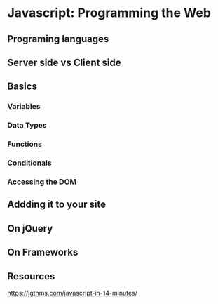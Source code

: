 # Javascript: Programming the Web

## Programing languages

## Server side vs Client side

## Basics

### Variables

### Data Types

### Functions

### Conditionals

### Accessing the DOM

## Addding it to your site

## On jQuery

## On Frameworks

## Resources

https://jgthms.com/javascript-in-14-minutes/

<!-- Our efforts so far have been concerned with two of the three parts of building the front-end of web pages — HTML and CSS.
These are what make up the content and style of pages. Up to now we’ve only been able to add one level of interaction — CSS states such as hover. How do we add more interactivity? Step forward Javascript!
This is what gives us the ability to alter a page after it has loaded for our users. The best way to think about where to use Javascript is to think “when the user clicks ...”, “when the user submits a form ...”, “when the user scrolls ...”, “when the user resizes the browser ...”, etc.
All of these are actions, the third and last part of front-end web development.
In other words, HTML is the content, CSS is the style, Javascript is the user action.

A quick history of Javascript — and
what is Java?
Back in the mid 1990s, before the days of Adobe Flash (or Macromedia
Flash as it was called then), there was another way to integrate
miniature media programs into web pages. This was Java Applets.
Java is a programming language created in the early 90s, originally
with the intent to make interactive television. After a few years, it was
realized that this technology could be used in the fast growing World
Wide Web. Over a few years, all the major browsers added the ability to
use these miniature programs in the HTML of web pages. Java was the
programming language and applet just meant a small application.
As more sites used Java applets in their pages, browser makers decided
there needed to be a way to control these Java applets, in case they took
a while to load, or if two applets needed to communicate. They wanted
to make a “glue” between HTML, CSS and Java applets.

One of the large browser companies at the time, Netscape, hired a
programmer called Brendan Eich to make this “glue” programming
language. Initially, he called it Mocha, since Mocha and Java were both
coffee beans. When it was released, Netscape first changed its name to
LiveScript, then a few months later to Javascript, to reflect the fact it
was intended to work with Java applets.
The code behind Java applets and Javascript look completely different.
There isn’t too much in common apart from the name. It was a branding
decision by Netscape to increase the new language’s popularity with
Java developers.

Think of it like a grape and a grapefruit — both have similar names but are completely different. Or a horse and a horsefly.
Over time, Java applets became less and less popular, partly due to Adobe’s Flash, which is a quicker and powerful version of Java applets. Then over even more time, Flash became less popular, partly due to its removal from the iPhone system and partly due to Javascript itself getting quicker and more powerful over the course of 20 years.
So whenever you hear anyone talk about HTML, CSS and Java, you can put on your best “well, actually” voice and tell them: “I think you mean Javascript, not Java”. Cue smug feeling.

One of the harder languages to learn
As Javascript was invented for a slightly different purpose than what it is used for today, this means the thought process and planning for it has been a little less structured than other languages.
Think of Javascript as a small house that, over years, has more and more extensions and wings built on to it, to the point where it looks like a bit of a mess. And because of this, it means that Javascript itself can be a difficult language to learn. You’ll notice a lot of (round brackets) and {curly brackets} that can look quite confusing at first, but once we understand what they actually do, it hopefully gets a little clearer.

On the back-end of web sites, us coders have the choice of a variety of
languages to work in, it depends partly on whether the tool is right for
the job and partly if we like the language.
Unfortunately for us coders, we are tied to Javascript for aspects of the
front-end. We don’t have a choice in what to use for the web’s “action”
language, so we have to know it to be a front-end web developer.
There are, however, tools we can use to make it easier. We will talk soon
about jQuery, which means that a lot of common tasks we would need
to do get reduced from tens of lines of normal Javascript into one line
of jQuery code. We’ll cover this later in the guide.

Starting with Javascript
The one thing to remember with Javascript is you are essentially holding and changing data. That data could be HTML, that data could be CSS, that data could be a username, but all Javascript (and all coding languages) does is change things.
So first we need to know how to store data in Javascript, then later, how to change data.

Numbers
The first thing we can store data as is a number. Numbers are written just as if you would on a piece of paper. They can be decimal numbers, they can be negative numbers, and they can be negative decimal numbers:
12
-12
1.23
-1.234

Strings
The next thing we can store data in is a string, which is essentially just
a set of letters, numbers and characters. The way we store data in a
string is by using double quote marks around the data:
"riklomas"
"Rik Lomas"
"Welcome to SuperHi"
"p@ssw0rd1"
Examples of data you might want to store in a string are usernames,
welcome messages, error messages and blog post titles.
Booleans

Booleans are named after George Boole, the 19th Century English
mathematician who invented a lot of the formal ideas behind the
logic that computers still use. As Mr. Boole was all about logic, the
booleans are also about logic. There are two special words, without any
quotation marks:
true
false
Notice they’re both all lower case letters. Javascript knows to look out
for these two words as they’re special.

Examples of where we might use booleans are to check if something
is sold out, to check if a user is logged in, or to check if a username is too long.
Arrays (or lists)
With our numbers, strings and booleans, we might want to store them in a list. This could be a list of numbers, a list of strings or a mixture of everything.

To make a list we use square brackets to start and end the list, then a comma to separate each item in a list:
["bacon", "sausages", "eggs"]
[48, 32, 15, 3]
[true, true, false]
["red", false, 12.23]
To make an empty list, for example if we were having an empty shopping basket, we can use:
[]

Objects
Arrays are used to describe multiple items that are grouped together,
but sometimes we might want to describe one single item. For instance,
if we are describing a user, it would be just me, one single user, versus
an array of multiple users.
To describe a user, we can use curly brackets to start and end the object
we’re describing. Then inside we use a “key” to give the attributes we
want to describe, then a colon, then the “value” of the attribute. Think of
it a little like a CSS rule. We then separate them with commas:
{
name: "Rik Lomas",
username: "@riklomas",
age: 32,
admin: false
}

Notice how the “keys” don’t have quotation marks around them, only
the values that are strings do. One of the values is a boolean (I’m not an
admin) and one of the values is a number (I’m getting old).
One more example would be of a course that we run:

{
title: "Introduction to HTML",
teacher: "Lawrence Gosset",
isSoldOut: false,
students: ["Holly", "Sarah", "Dani"],
}
Notice here that we have a key — “is sold out” — that we have condensed down to one weird word. Keys have to be just one word, no spaces allowed.
Also notice that we have two values that are strings, one that is a boolean and the last value is an array. We can mix and match our objects and arrays so we could have an array of objects or a objects with arrays in it. Or even an array of objects that contain arrays. Or an array of arrays. Phew!

Variables
A lot of the time we might want to hold on to data so that we can change it later on. To do this, we tell the data to attach itself to
a variable.
The name “variable” sums it up pretty well — it’s a bit of data that could change later.

The way we say something is a variable is we tell a word that we make
up to be the variable, then tell it to equal something:
var username = "@riklomas"
We always use “var” then a space to start a variable. Then we give the
variable a name (no quotes!) that we assign to it. In this case we called
it username as we felt that was most appropriate, but we could have
called it “ourbestusernameever” if we wanted to. We then say it’s equal
to something — a string, a number, an array, an object, anything we
want to store:

var age = 32
var canEdit = false
var colors = ["red", "blue", "white"]
Here we’ve added three variables, one called “age”, one called “canEdit”
(has to be one word), then one called “colors”. All are equal to
completely different things.
Later, we might want to update our variable to be something different.
We might want to change the age, name, colors, etc. To do this, we don’t
need to use “var” again, we can just use the name of the variable:
var age = 32
age = 33
age = 52

At the end of this code, “age” will now be 52, not 33 or 32. We only need
to say “var” once.
Chapter 13 299
We can also alter the variable based on the variable itself:
var slide = 1
slide = slide + 1

At the end of this code, “slide” will be 2. Originally it was one, but then we said add one to “slide” and overwrite the variable “slide”. We can also subtract, multiple, divide and more to our variables:
var account = 900
account = account - 1000
My variable “account” in my bank website is now -100. This is also a reflection of my real life bank account. If I wanted to double my real life bank account, I could use the multiply sign “*” or divide with “/”. So:
var account = 900
account = account * 3 / 2

Here, I’m tripling the original account number, then dividing the total by two (account is 1350 at the end).
Numbers aren’t the only thing we can add together. We can also add strings to together:

var welcome = "Hi there, "
var name = "Rik"
var message = welcome + name
Here we’re making a string called welcome and a string called name,
then we’re making a brand new variable called message which adds
the two previous strings together. The output for the variable message
would be “Hi there, Rik”.
We could also add numbers to strings too and they automatically
convert into strings:

var slide = 2
var max = 4
var text = slide + " out of " + max
The variable called “text” would have the output of “2 out of 4” — we’re
adding something that changes (2) to something that stays the same
(“ out of “) to something that changes (4). Unfortunately, you can’t
subtract, multiply or divide strings, Javascript doesn’t know what you
mean when you say divide “rik” by 2.

var slide = 2
var max = 4
var text = slide + " out of " + max
The variable called “text” would have the output of “2 out of 4” — we’re
adding something that changes (2) to something that stays the same
(“ out of “) to something that changes (4). Unfortunately, you can’t
subtract, multiply or divide strings, Javascript doesn’t know what you
mean when you say divide “rik” by 2.

Adding your scripts
to your pages
At the moment, our fake code has just lived in the ether. We haven’t
set a place for us to write our code within our web pages. How do we
do this?
The first thing we need to do is add our code into a file. Just like HTML
and CSS, we need to use an extension that the browser knows is a
Javascript file. We are going to use the “.js” file extension. For instance
if we are making a slideshow Javascript file, we might want to call this
“slideshow.js” or maybe some kind of parallax effect in the file called
“parallax.js”.
Next we need to add it to the web pages we want. Not all pages will
need all Javascript files. For instance, it might just be your homepage
that needs the slideshow file.
To do this we need to pull our script into our HTML using a script tag.
We add this at the very bottom of our HTML content:
Chapter 13 313
<footer>
Footer goes here...
</footer>
<script src="slideshow.js"></script>
<script src="parallax.js"></script>
</body>
</html>
Here we are adding two scripts to the bottom of our HTML,
one with the filename “slideshow.js” and the other with the filename “parallax.js” — inside our files is where we will write our Javascript code.
Why do we add the code to the bottom of our HTML? We need the rest of our HTML and CSS to load before we can mess around with it. -->